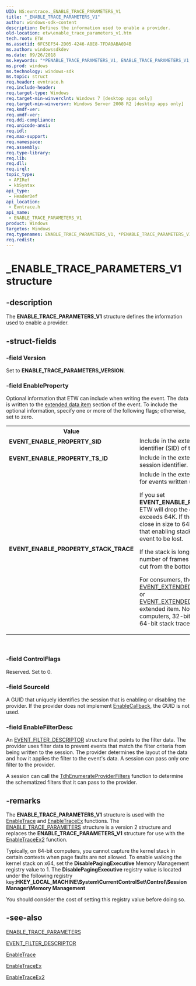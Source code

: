 ```yaml
---
UID: NS:evntrace._ENABLE_TRACE_PARAMETERS_V1
title: "_ENABLE_TRACE_PARAMETERS_V1"
author: windows-sdk-content
description: Defines the information used to enable a provider.
old-location: etw\enable_trace_parameters_v1.htm
tech.root: ETW
ms.assetid: 6FC5EF54-2D05-4246-A8E8-7FDA0ABA0D4B
ms.author: windowssdkdev
ms.date: 09/26/2018
ms.keywords: "*PENABLE_TRACE_PARAMETERS_V1, ENABLE_TRACE_PARAMETERS_V1, ENABLE_TRACE_PARAMETERS_V1 structure [ETW], EVENT_ENABLE_PROPERTY_SID, EVENT_ENABLE_PROPERTY_STACK_TRACE, EVENT_ENABLE_PROPERTY_TS_ID, PENABLE_TRACE_PARAMETERS_V1, PENABLE_TRACE_PARAMETERS_V1 structure pointer [ETW], _ENABLE_TRACE_PARAMETERS_V1, etw.enable_trace_parameters_v1, evntrace/ENABLE_TRACE_PARAMETERS_V1, evntrace/PENABLE_TRACE_PARAMETERS_V1"
ms.prod: windows
ms.technology: windows-sdk
ms.topic: struct
req.header: evntrace.h
req.include-header: 
req.target-type: Windows
req.target-min-winverclnt: Windows 7 [desktop apps only]
req.target-min-winversvr: Windows Server 2008 R2 [desktop apps only]
req.kmdf-ver: 
req.umdf-ver: 
req.ddi-compliance: 
req.unicode-ansi: 
req.idl: 
req.max-support: 
req.namespace: 
req.assembly: 
req.type-library: 
req.lib: 
req.dll: 
req.irql: 
topic_type:
 - APIRef
 - kbSyntax
api_type:
 - HeaderDef
api_location:
 - Evntrace.h
api_name:
 - ENABLE_TRACE_PARAMETERS_V1
product: Windows
targetos: Windows
req.typenames: ENABLE_TRACE_PARAMETERS_V1, *PENABLE_TRACE_PARAMETERS_V1
req.redist: 
---
```


# _ENABLE_TRACE_PARAMETERS_V1 structure


## -description


The <b>ENABLE_TRACE_PARAMETERS_V1</b> structure defines the information used to enable a provider.


## -struct-fields




### -field Version

Set to <b>ENABLE_TRACE_PARAMETERS_VERSION</b>.


### -field EnableProperty

Optional information that ETW can include when writing the event. The data is written to the <a href="https://msdn.microsoft.com/130dc14b-7488-48ab-a31d-310c0f4ee13f">extended data item</a> section of the event. To include the optional information, specify one or more of the following flags; otherwise, set to zero.

<table>
<tr>
<th>Value</th>
<th>Meaning</th>
</tr>
<tr>
<td width="40%"><a id="EVENT_ENABLE_PROPERTY_SID"></a><a id="event_enable_property_sid"></a><dl>
<dt><b>EVENT_ENABLE_PROPERTY_SID</b></dt>
</dl>
</td>
<td width="60%">
Include in the extended data the security identifier (SID) of the user.

</td>
</tr>
<tr>
<td width="40%"><a id="EVENT_ENABLE_PROPERTY_TS_ID"></a><a id="event_enable_property_ts_id"></a><dl>
<dt><b>EVENT_ENABLE_PROPERTY_TS_ID</b></dt>
</dl>
</td>
<td width="60%">
Include in the extended data the terminal session identifier.

</td>
</tr>
<tr>
<td width="40%"><a id="EVENT_ENABLE_PROPERTY_STACK_TRACE"></a><a id="event_enable_property_stack_trace"></a><dl>
<dt><b>EVENT_ENABLE_PROPERTY_STACK_TRACE</b></dt>
</dl>
</td>
<td width="60%">
Include in the extended data a call stack trace for events written using <a href="https://msdn.microsoft.com/93070eb7-c167-4419-abff-e861877dad07">EventWrite</a>.

If you set <b>EVENT_ENABLE_PROPERTY_STACK_TRACE</b>, ETW will drop the event if the total event size exceeds 64K. If the provider is logging events close in size to 64K maximum, it is possible that enabling stack capture will cause the event to be lost.

If the stack is longer than the maximum number of frames (192), the frames will be cut from the bottom of the stack.

For consumers,  the events will include the <a href="https://msdn.microsoft.com/6898951a-5719-47aa-a219-97f82095686f">EVENT_EXTENDED_ITEM_STACK_TRACE32</a> or <a href="https://msdn.microsoft.com/3c9e0dcb-1eb9-4c9f-a4c8-5a93566be303">EVENT_EXTENDED_ITEM_STACK_TRACE64</a> extended item. Note that on 64-bit computers, 32-bit processes will receive 64-bit stack traces.

</td>
</tr>
</table>
 


### -field ControlFlags

Reserved. Set to 0.


### -field SourceId

A GUID that uniquely identifies the session that is enabling or disabling the provider. If the provider does not implement <a href="https://msdn.microsoft.com/f339323e-9da9-495f-aac5-f44969a018eb">EnableCallback</a>, the GUID is not used.


### -field EnableFilterDesc

An <a href="https://msdn.microsoft.com/9318868a-29d8-4a5e-9579-c06a7c0fd78f">EVENT_FILTER_DESCRIPTOR</a> structure that points to the filter data. The provider uses filter data to prevent events that match the filter criteria from being written to the session. The provider determines the layout of the data and how it applies the filter to the event's data. A session can pass only one filter to the provider.

A session can call the <a href="https://msdn.microsoft.com/bc0f4286-1f6e-4d99-ad84-af8ab5dbba2b">TdhEnumerateProviderFilters</a> function to determine the schematized filters that it can pass to the provider.


## -remarks



The <b>ENABLE_TRACE_PARAMETERS_V1</b> structure  is used with the <a href="https://msdn.microsoft.com/d75f18e1-e5fa-4039-bb74-76dea334b0fd">EnableTrace</a> and <a href="https://msdn.microsoft.com/1c675bf7-f292-49b1-8b60-720499a497fd">EnableTraceEx</a> functions. The <a href="https://msdn.microsoft.com/bc7cf886-f763-428a-9e75-031e8df26554">ENABLE_TRACE_PARAMETERS</a> structure is a version 2 structure and replaces the <b>ENABLE_TRACE_PARAMETERS_V1</b> structure for use with the <a href="https://msdn.microsoft.com/3aceffb6-614f-4cad-bbec-f181f0cbdbff">EnableTraceEx2</a> function.

Typically, on 64-bit computers, you cannot capture the kernel stack in certain contexts when page faults are not allowed. To enable walking the kernel stack on x64, set the <b>DisablePagingExecutive</b> Memory Management registry value to 1. The <b>DisablePagingExecutive</b> registry value is located under the following registry key:<b>HKEY_LOCAL_MACHINE\System\CurrentControlSet\Control\Session Manager\Memory Management</b></p>You should consider the cost of setting this registry value before doing so.




## -see-also




<a href="https://msdn.microsoft.com/bc7cf886-f763-428a-9e75-031e8df26554">ENABLE_TRACE_PARAMETERS</a>



<a href="https://msdn.microsoft.com/9318868a-29d8-4a5e-9579-c06a7c0fd78f">EVENT_FILTER_DESCRIPTOR</a>



<a href="https://msdn.microsoft.com/d75f18e1-e5fa-4039-bb74-76dea334b0fd">EnableTrace</a>



<a href="https://msdn.microsoft.com/1c675bf7-f292-49b1-8b60-720499a497fd">EnableTraceEx</a>



<a href="https://msdn.microsoft.com/3aceffb6-614f-4cad-bbec-f181f0cbdbff">EnableTraceEx2</a>
 

 

